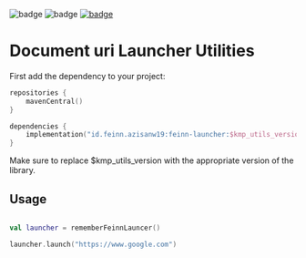 ![badge][badge-android]
![badge][badge-ios]
[![badge][badge-feinn-launcher]](https://central.sonatype.com/artifact/id.feinn.azisanw19/feinn-launcher)

# Document uri Launcher Utilities

First add the dependency to your project:

```kotlin
repositories {
    mavenCentral()
}

dependencies {
    implementation("id.feinn.azisanw19:feinn-launcher:$kmp_utils_version")
}
```

Make sure to replace $kmp_utils_version with the appropriate version of the library.

## Usage

```kotlin

val launcher = rememberFeinnLauncer()

launcher.launch("https://www.google.com")

```

[badge-feinn-launcher]: https://img.shields.io/maven-central/v/id.feinn.azisanw19/feinn-launcher.svg?style=flat
[badge-android]: http://img.shields.io/badge/platform-android-6EDB8D.svg?style=flat
[badge-ios]: http://img.shields.io/badge/platform-ios-CDCDCD.svg?style=flat